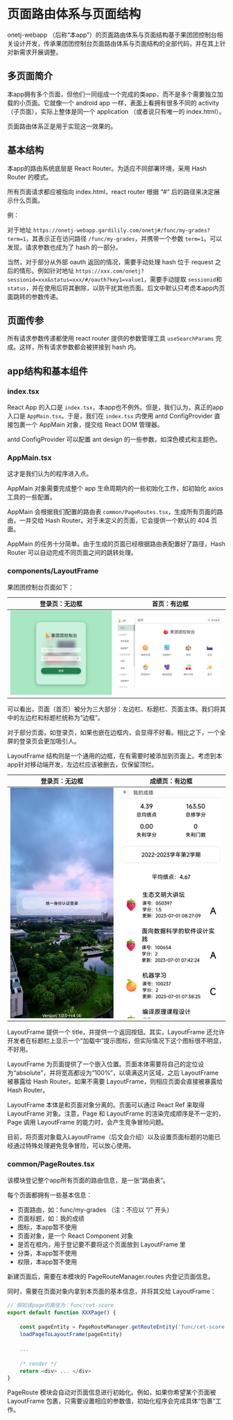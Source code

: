 # 页面路由体系与页面结构

onetj-webapp （后称“本app”）的页面路由体系与页面结构基于果团团控制台相关设计开发，传承果团团控制台页面路由体系与页面结构的全部代码，并在其上针对新需求开展调整。

## 多页面简介

本app拥有多个页面，但他们一同组成一个完成的类app，而不是多个需要独立加载的小页面。它就像一个 android app 一样，表面上看拥有很多不同的 activity （子页面），实际上整体是同一个 application （或者说只有唯一的 index.html）。

页面路由体系正是用于实现这一效果的。

## 基本结构

本app的路由系统底层是 React Router。为适应不同部署环境，采用 Hash Router 的模式。

所有页面请求都应被指向 index.html，react router 根据 “#” 后的路径来决定展示什么页面。

例：

对于地址 `https://onetj-webapp.gardilily.com/onetj#/func/my-grades?term=1`，其表示正在访问路径 `/func/my-grades`，并携带一个参数 `term=1`。可以发现，请求参数也成为了 hash 的一部分。

当然，对于部分从外部 oauth 返回的情况，需要手动处理 hash 位于 request 之后的情形。例如针对地址 `https://xxx.com/onetj?sessionid=xxx&status=xxx/#/oauth?key1=value1`，需要手动提取 `sessionid`和 `status`，并在使用后将其删除，以防干扰其他页面。后文中默认只考虑本app内页面跳转的参数传递。

## 页面传参

所有请求参数传递都使用 react router 提供的参数管理工具 `useSearchParams` 完成。这样，所有请求参数都会被拼接到 hash 内。

## app结构和基本组件

### index.tsx

React App 的入口是 `index.tsx`，本app也不例外。但是，我们认为，真正的app入口是 `AppMain.tsx`。于是，我们在 `index.tsx` 内使用 antd ConfigProvider 直接包裹一个 AppMain 对象，提交给 React DOM 管理器。

antd ConfigProvider 可以配置 ant design 的一些参数，如深色模式和主题色。

### AppMain.tsx

这才是我们认为的程序进入点。

AppMain 对象需要完成整个 app 生命周期内的一些初始化工作，如初始化 axios 工具的一些配置。

AppMain 会根据我们配置的路由表 `common/PageRoutes.tsx`，生成所有页面的路由，一并交给 Hash Router。对于未定义的页面，它会提供一个默认的 404 页面。

AppMain 的任务十分简单。由于生成的页面已经根据路由表配置好了路径，Hash Router 可以自动完成不同页面之间的跳转处理。

### components/LayoutFrame

果团团控制台页面如下：

| 登录页：无边框                         | 首页：有边框                        |
| -------------------------------------- | ----------------------------------- |
| ![](./images/guotuan-platform-login.jpg) | ![img](./images/guotuan-platform.jpg) |

可以看出，页面（首页）被分为三大部分：左边栏、标题栏、页面主体。我们将其中的左边栏和标题栏统称为“边框”。

对于部分页面，如登录页，如果也嵌在边框内，会显得不好看。相比之下，一个全屏的登录页会更加吸引人。

LayoutFrame 结构则是一个通用的边框，在有需要时被添加到页面上。考虑到本app针对移动端开发，左边栏应该被删去，仅保留顶栏。

| 登录页：无边框                 | 成绩页：有边框                 |
| ------------------------------ | ------------------------------ |
| ![img](./images/onetj-login.jpg) | ![](./images/onetj-mygrades.jpg) |

LayoutFrame 提供一个 title，并提供一个返回按钮。其实，LayoutFrame 还允许开发者在标题栏上显示一个“加载中”提示图标，但实际情况下这个图标很不明显，不好用。

LayoutFrame 为页面提供了一个嵌入位置。页面本体需要将自己的定位设为“absolute"，并将宽高都设为“100%”，以填满这片区域，之后 LayoutFrame 被暴露给 Hash Router。如果不需要 LayoutFrame，则相应页面会直接被暴露给 Hash Router。

LayoutFrame 本体是和页面对象分离的。页面可以通过 React Ref 来取得 LayoutFrame 对象。注意，Page 和 LayoutFrame 的渲染完成顺序是不一定的，Page 调用 LayoutFrame 的能力时，会产生竞争冒险问题。

目前，将页面对象载入LayoutFrame（后文会介绍）以及设置页面标题的功能已经通过特殊处理避免竞争冒险，可以放心使用。

### common/PageRoutes.tsx

该模块登记整个app所有页面的路由信息，是一张“路由表”。

每个页面都拥有一些基本信息：

* 页面路由，如：func/my-grades （注：不应以 “/” 开头）
* 页面标题，如：我的成绩
* 图标，本app暂不使用
* 页面对象，是一个 React Component 对象
* 是否在框内，用于登记要不要将这个页面放到 LayoutFrame 里
* 分类，本app暂不使用
* 权限，本app暂不使用

新建页面后，需要在本模块的 PageRouteManager.routes 内登记页面信息。

同时，需要在页面对象内拿到本页面的基本信息，并将其交给 LayoutFrame：

```typescript
// 假如该page的路径为：func/cet-score
export default function XXXPage() {

    const pageEntity = PageRouteManager.getRouteEntity('func/cet-score')
    loadPageToLayoutFrame(pageEntity)

    ...

    /* render */
    return <div> ... </div>
}
```

PageRoute 模块会自动对页面信息进行初始化。例如，如果你希望某个页面被 LayoutFrame 包裹，只需要设置相应的参数值，初始化程序会完成具体“包裹”工作。
